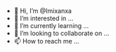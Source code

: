 - 👋 Hi, I’m @Imixanxa
- 👀 I’m interested in ...
- 🌱 I’m currently learning ...
- 💞️ I’m looking to collaborate on ...
- 📫 How to reach me ...

<!---
Imixanxa/Imixanxa is a ✨ special ✨ repository because its `README.md` (this file) appears on your GitHub profile.
You can click the Preview link to take a look at your changes.
--->
